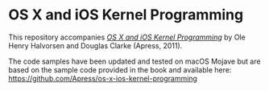 # OS X and iOS Kernel Programming

This repository accompanies [*OS X and iOS Kernel Programming*](http://www.apress.com/9781430235361) by Ole Henry Halvorsen and Douglas Clarke (Apress, 2011).

The code samples have been updated and tested on macOS Mojave but are based on the sample code provided in the book and available here: https://github.com/Apress/os-x-ios-kernel-programming
